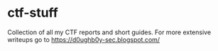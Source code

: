 # ctf-stuff
Collection of all my CTF reports and short guides.
For more extensive writeups go to https://d0ughb0y-sec.blogspot.com/

